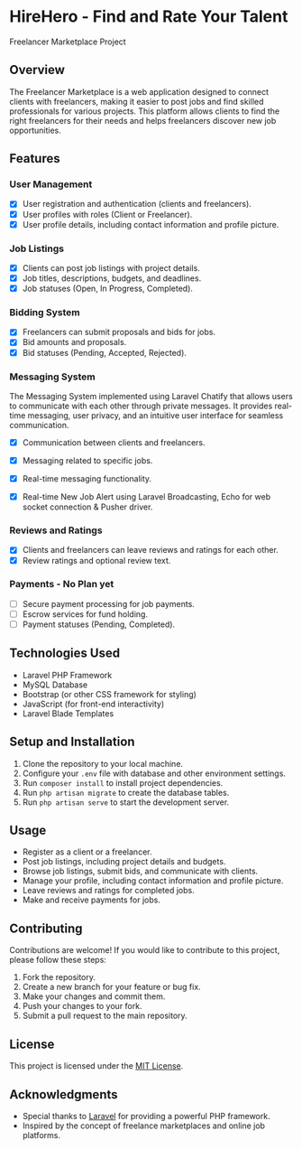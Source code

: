 # HireHero - Find and Rate Your Talent
Freelancer Marketplace Project

## Overview

The Freelancer Marketplace is a web application designed to connect clients with freelancers, making it easier to post jobs and find skilled professionals for various projects. This platform allows clients to find the right freelancers for their needs and helps freelancers discover new job opportunities.

## Features

### User Management

- [x] User registration and authentication (clients and freelancers).
- [x] User profiles with roles (Client or Freelancer).
- [x] User profile details, including contact information and profile picture.

### Job Listings

- [x] Clients can post job listings with project details.
- [x] Job titles, descriptions, budgets, and deadlines.
- [x] Job statuses (Open, In Progress, Completed).

### Bidding System

- [x] Freelancers can submit proposals and bids for jobs.
- [x] Bid amounts and proposals.
- [x] Bid statuses (Pending, Accepted, Rejected).

### Messaging System
The Messaging System implemented using Laravel Chatify that allows users to communicate with each other through private messages. It provides real-time messaging, user privacy, and an intuitive user interface for seamless communication.

- [x] Communication between clients and freelancers.
- [x] Messaging related to specific jobs.
- [x] Real-time messaging functionality.
- [x] Real-time New Job Alert using Laravel Broadcasting, Echo for web socket connection & Pusher driver.


### Reviews and Ratings

- [x] Clients and freelancers can leave reviews and ratings for each other.
- [x] Review ratings and optional review text.

### Payments - No Plan yet

- [ ] Secure payment processing for job payments.
- [ ] Escrow services for fund holding.
- [ ] Payment statuses (Pending, Completed).

## Technologies Used

- Laravel PHP Framework
- MySQL Database
- Bootstrap (or other CSS framework for styling)
- JavaScript (for front-end interactivity)
- Laravel Blade Templates

## Setup and Installation

1. Clone the repository to your local machine.
2. Configure your `.env` file with database and other environment settings.
3. Run `composer install` to install project dependencies.
4. Run `php artisan migrate` to create the database tables.
5. Run `php artisan serve` to start the development server.

## Usage

- Register as a client or a freelancer.
- Post job listings, including project details and budgets.
- Browse job listings, submit bids, and communicate with clients.
- Manage your profile, including contact information and profile picture.
- Leave reviews and ratings for completed jobs.
- Make and receive payments for jobs.

## Contributing

Contributions are welcome! If you would like to contribute to this project, please follow these steps:

1. Fork the repository.
2. Create a new branch for your feature or bug fix.
3. Make your changes and commit them.
4. Push your changes to your fork.
5. Submit a pull request to the main repository.

## License

This project is licensed under the [MIT License](LICENSE).

## Acknowledgments

- Special thanks to [Laravel](https://laravel.com) for providing a powerful PHP framework.
- Inspired by the concept of freelance marketplaces and online job platforms.
